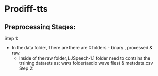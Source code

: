 # Prodiff-tts
## Preprocessing Stages: 
Step 1: 
- In the data folder, There are there are 3 folders - binary , processed & raw. 
    - Inside of the raw folder, LJSpeech-1.1 folder need to contains the training datasets as: wavs folder(audio wave files) & metadata.csv
Step 2:
 